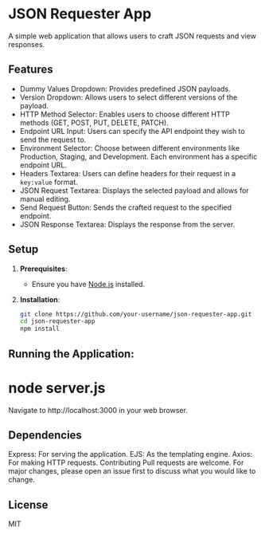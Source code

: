 # JSON Requester App

A simple web application that allows users to craft JSON requests and view responses.

## Features

- Dummy Values Dropdown: Provides predefined JSON payloads.
- Version Dropdown: Allows users to select different versions of the payload.
- HTTP Method Selector: Enables users to choose different HTTP methods (GET, POST, PUT, DELETE, PATCH).
- Endpoint URL Input: Users can specify the API endpoint they wish to send the request to.
- Environment Selector: Choose between different environments like Production, Staging, and Development. Each environment has a specific endpoint URL.
- Headers Textarea: Users can define headers for their request in a `key:value` format.
- JSON Request Textarea: Displays the selected payload and allows for manual editing.
- Send Request Button: Sends the crafted request to the specified endpoint.
- JSON Response Textarea: Displays the response from the server.

## Setup

1. **Prerequisites**:
   - Ensure you have [Node.js](https://nodejs.org/) installed.

2. **Installation**:
   ```bash
   git clone https://github.com/your-username/json-requester-app.git
   cd json-requester-app
   npm install

## Running the Application:
# node server.js
Navigate to http://localhost:3000 in your web browser.

##  Dependencies
Express: For serving the application.
EJS: As the templating engine.
Axios: For making HTTP requests.
Contributing
Pull requests are welcome. For major changes, please open an issue first to discuss what you would like to change.

##  License
MIT
